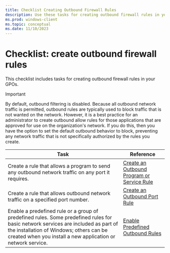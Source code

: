 ```yaml
---
title: Checklist Creating Outbound Firewall Rules 
description: Use these tasks for creating outbound firewall rules in your GPOs for Windows Defender Firewall with Advanced Security.
ms.prod: windows-client
ms.topic: conceptual
ms.date: 11/10/2023
---
```


# Checklist: create outbound firewall rules

This checklist includes tasks for creating outbound firewall rules in your GPOs.

> [!IMPORTANT]
> By default, outbound filtering is disabled. Because all outbound network traffic is permitted, outbound rules are typically used to block traffic that is not wanted on the network. However, it is a best practice for an administrator to create outbound allow rules for those applications that are approved for use on the organization's network. If you do this, then you have the option to set the default outbound behavior to block, preventing any network traffic that is not specifically authorized by the rules you create.

| Task | Reference |
| - | - |
| Create a rule that allows a program to send any outbound network traffic on any port it requires. | [Create an Outbound Program or Service Rule](create-an-outbound-program-or-service-rule.md)|
| Create a rule that allows outbound network traffic on a specified port number. | [Create an Outbound Port Rule](create-an-outbound-port-rule.md)|
| Enable a predefined rule or a group of predefined rules. Some predefined rules for basic network services are included as part of the installation of Windows; others can be created when you install a new application or network service. | [Enable Predefined Outbound Rules](enable-predefined-outbound-rules.md)|
